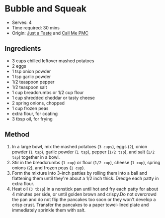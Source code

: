 # Bubble and Squeak
* Serves: 4
* Time required: 30 mins
* Origin: [Just a Taste](https://www.justataste.com/cheesy-leftover-mashed-potato-pancakes-recipe/) and [Call Me PMC](https://www.callmepmc.com/leftover-loaded-mashed-potato-pancakes/)

## Ingredients
* 3 cups chilled leftover mashed potatoes
* 2 eggs
* 1 tsp onion powder
* 1 tsp garlic powder
* 1/2 teaspoon pepper
* 1/2 teaspoon salt
* 1 cup breadcrumbs or 1/2 cup flour
* 1 cup shredded cheddar or tasty cheese
* 2 spring onions, chopped
* 1 cup frozen peas
* extra flour, for coating
* 3 tbsp oil, for frying

## Method
1. In a large bowl, mix the mashed potatoes (`3 cups`), eggs (`2`), onion powder (`1 tsp`), garlic powder (`1 tsp`), pepper (`1/2 tsp`), and salt (`1/2 tsp`) together in a bowl.
1. Stir in the breadcrumbs (`1 cup`) or flour (`1/2 cup`), cheese (`1 cup`), spring onions (`2`), and frozen peas (`1 cup`).
1. Form the mixture into 3-inch patties by rolling them into a ball and flattening them until they're about a 1/2 inch thick. Dredge each patty in extra flour. 
1. Heat oil (`3 tbsp`) in a nonstick pan until hot and fry each patty for about 4 minutes per side, or until golden brown and crispy.Do not overcrowd the pan and do not flip the pancakes too soon or they won't develop a crisp crust. Transfer the pancakes to a paper towel-lined plate and immediately sprinkle them with salt.
